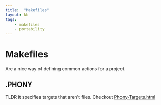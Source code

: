 ```yaml
---
title:  "Makefiles"
layout: kb
tags:
    - makefiles
    - portability
---
```

# Makefiles
Are a nice way of defining common actions for a project.

## .PHONY
TLDR it specifies targets that aren't files.
Checkout [Phony-Targets.html](https://www.gnu.org/software/make/manual/html_node/Phony-Targets.html)